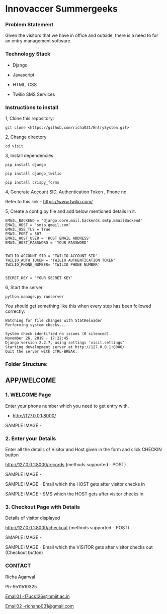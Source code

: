 Innovaccer Summergeeks
==============================================

### Problem Statement

Given the visitors that we have in office and outside, there is a need to for an entry management
software.

### Technology Stack

-   Django

-   Javascript

-   HTML, CSS

-   Twilio SMS Services

### Instructions to install

1, Clone this repository:

```git clone <https://github.com/richa031/EntrySystem.git>```

2, Change directory

```cd visit```

3, Install dependencies

```pip install django```

```pip install django_twilio```

```pip install crispy_forms```

4, Generate Account SID, Authentication Token , Phone no

   Refer to this link - <https://www.twilio.com/>

5, Create a config.py file and add below mentioned details in it.
```
EMAIL_BACKEND = 'django.core.mail.backends.smtp.EmailBackend'
EMAIL_HOST = 'smtp.gmail.com'
EMAIL_USE_TLS = True
EMAIL_PORT = 587
EMAIL_HOST_USER = 'HOST EMAIL ADDRESS'
EMAIL_HOST_PASSWORD = 'YOUR PASSWORD'


TWILIO_ACCOUNT_SID = 'TWILIO ACCOUNT SID'
TWILIO_AUTH_TOKEN = 'TWILIO AUTHENTICATION TOKEN'
TWILIO_PHONE_NUMBER= 'TWILIO PHONE NUMBER'


SECRET_KEY = 'YOUR SECRET KEY'
```

6, Start the server

```python manage.py runserver```

You should get something like this when every step has been followed correctly:
```
Watching for file changes with StatReloader
Performing system checks...

System check identified no issues (0 silenced).
November 26, 2019 - 17:22:45
Django version 2.2.7, using settings 'visit.settings'
Starting development server at http://127.0.0.1:8000/
Quit the server with CTRL-BREAK.
```

### Folder Structure:



APP/WELCOME
---------------

### 1\. WELCOME Page

Enter your phone number which you need to get entry with.

 - http://127.0.0.1:8000/ 

SAMPLE IMAGE -



### 2\. Enter your Details

Enter all the details of Visitor and Host given in the form and click CHECKIN button

http://127.0.0.1:8000/records  (methods supported - POST)

SAMPLE IMAGE -

SAMPLE IMAGE - Email which the HOST gets after visitor checks in

SAMPLE IMAGE - SMS which the HOST gets after visitor checks in
 
### 3\. Checkout Page with Details

Details of visitor displayed

http://127.0.0.1:8000/checkout  (methods supported - POST)

SMAPLE IMAGE - 

SAMPLE IMAGE - Email which the VISITOR gets after visitor checks out (Checkout button)


### CONTACT

Richa Agarwal

Ph-9511510325

[Email01 -17ucs126@lnmiit.ac.in](mailto:Email-17ucs126@lnmiit.ac.in)

[Email02 ](mailto:Email-17ucs126@lnmiit.ac.in)<-richahp031@gmail.com>

